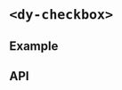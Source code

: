 # `<dy-checkbox>`

## Example

<gbp-example
  name="dy-checkbox"
  props='{"indeterminate": true, "checked": false, "@change": "(evt) => {evt.target.indeterminate = false;evt.target.checked = evt.detail;}"}'
  html="Checkbox Label"
  src="https://jspm.dev/duoyun-ui/elements/checkbox"></gbp-example>

## API

<gbp-api src="/src/elements/checkbox.ts"></gbp-api>
